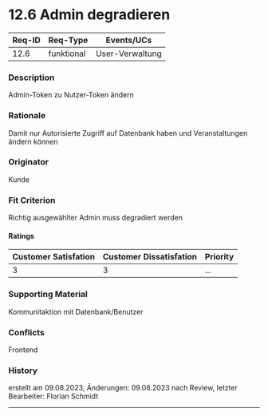 # 12.6 Admin degradieren   

| Req-ID | Req-Type | Events/UCs    |
|--------|----------|---------------|
| 12.6   |funktional|User-Verwaltung|

### Description
Admin-Token zu Nutzer-Token ändern

### Rationale
Damit nur Autorisierte Zugriff auf Datenbank haben und Veranstaltungen ändern können     

### Originator
Kunde

### Fit Criterion
Richtig ausgewählter Admin muss degradiert werden

#### Ratings
| Customer Satisfation | Customer Dissatisfation | Priority |
|----------------------|-------------------------|----------|
| 3                    | 3                       | ...      |

### Supporting Material
Kommunitaktion mit Datenbank/Benutzer

### Conflicts
Frontend

### History
erstellt am 09.08.2023, Änderungen: 09.08.2023 nach Review, letzter Bearbeiter: Florian Schmidt

---
